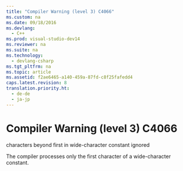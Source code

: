 ```yaml
---
title: "Compiler Warning (level 3) C4066"
ms.custom: na
ms.date: 09/18/2016
ms.devlang: 
  - C++
ms.prod: visual-studio-dev14
ms.reviewer: na
ms.suite: na
ms.technology: 
  - devlang-csharp
ms.tgt_pltfrm: na
ms.topic: article
ms.assetid: f2ae6465-a140-459a-87fd-c8f25fafedd4
caps.latest.revision: 8
translation.priority.ht: 
  - de-de
  - ja-jp
---
```

# Compiler Warning (level 3) C4066
characters beyond first in wide-character constant ignored  
  
 The compiler processes only the first character of a wide-character constant.